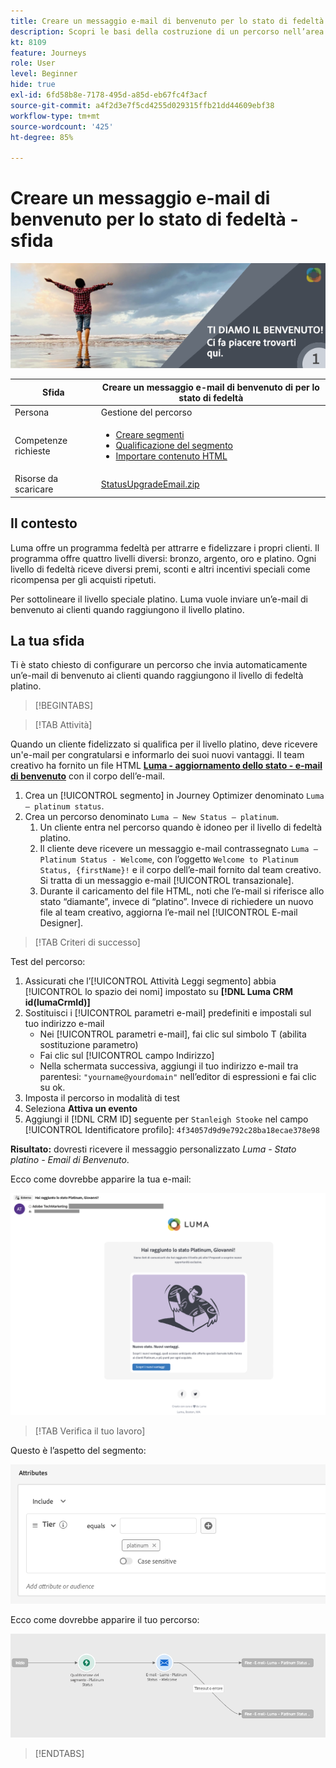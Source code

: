 ```yaml
---
title: Creare un messaggio e-mail di benvenuto per lo stato di fedeltà - sfida
description: Scopri le basi della costruzione di un percorso nell’area di lavoro del percorso.
kt: 8109
feature: Journeys
role: User
level: Beginner
hide: true
exl-id: 6fd58b8e-7178-495d-a85d-eb67fc4f3acf
source-git-commit: a4f2d3e7f5cd4255d029315ffb21dd44609ebf38
workflow-type: tm+mt
source-wordcount: '425'
ht-degree: 85%

---
```


# Creare un messaggio e-mail di benvenuto per lo stato di fedeltà - sfida

![E-mail di benvenuto per lo stato di fedeltà - Banner della sfida](/help/challenges/assets/email-assets/luma-transactional-onboarding-1.png)

| Sfida | Creare un messaggio e-mail di benvenuto di per lo stato di fedeltà |
|---|---|
| Persona | Gestione del percorso |
| Competenze richieste | <ul><li>[Creare segmenti](https://experienceleague.adobe.com/docs/journey-optimizer-learn/tutorials/profiles-segments-subscriptions/create-segments.html?lang=it)</li> <li>[Qualificazione del segmento](https://experienceleague.adobe.com/docs/journey-optimizer-learn/tutorials/create-journeys/use-case-read-segment-qualification.html?lang=it)</li><li>[Importare contenuto HTML](https://experienceleague.adobe.com/docs/journey-optimizer-learn/tutorials/email-channel/import-and-author-html-email-content.html)</li></ul> |
| Risorse da scaricare | [StatusUpgradeEmail.zip](/help/challenges/assets/email-assets/StatusUpgradeEmail.zip) |

## Il contesto

Luma offre un programma fedeltà per attrarre e fidelizzare i propri clienti. Il programma offre quattro livelli diversi: bronzo, argento, oro e platino. Ogni livello di fedeltà riceve diversi premi, sconti e altri incentivi speciali come ricompensa per gli acquisti ripetuti.

Per sottolineare il livello speciale platino. Luma vuole inviare un’e-mail di benvenuto ai clienti quando raggiungono il livello platino.

## La tua sfida

Ti è stato chiesto di configurare un percorso che invia automaticamente un’e-mail di benvenuto ai clienti quando raggiungono il livello di fedeltà platino.

>[!BEGINTABS]

>[!TAB Attività]

Quando un cliente fidelizzato si qualifica per il livello platino, deve ricevere un&#39;e-mail per congratularsi e informarlo dei suoi nuovi vantaggi. Il team creativo ha fornito un file HTML **[Luma - aggiornamento dello stato - e-mail di benvenuto](/help/challenges/assets/email-assets/StatusUpgradeEmail.zip)** con il corpo dell’e-mail.

1. Crea un [!UICONTROL segmento] in Journey Optimizer denominato `Luma – platinum status`.
2. Crea un percorso denominato `Luma – New Status – platinum`.
   1. Un cliente entra nel percorso quando è idoneo per il livello di fedeltà platino.
   2. Il cliente deve ricevere un messaggio e-mail contrassegnato `Luma – Platinum Status - Welcome`, con l’oggetto `Welcome to Platinum Status, {firstName}!` e il corpo dell’e-mail fornito dal team creativo. Si tratta di un messaggio e-mail [!UICONTROL transazionale].
   3. Durante il caricamento del file HTML, noti che l’e-mail si riferisce allo stato “diamante”, invece di “platino”. Invece di richiedere un nuovo file al team creativo, aggiorna l’e-mail nel [!UICONTROL E-mail Designer].

>[!TAB Criteri di successo]

Test del percorso:

1. Assicurati che l’[!UICONTROL Attività Leggi segmento] abbia [!UICONTROL lo spazio dei nomi] impostato su **[!DNL Luma CRM id(lumaCrmId)]**
2. Sostituisci i [!UICONTROL parametri e-mail] predefiniti e impostali sul tuo indirizzo e-mail
   * Nei [!UICONTROL parametri e-mail], fai clic sul simbolo T (abilita sostituzione parametro)
   * Fai clic sul [!UICONTROL campo Indirizzo]
   * Nella schermata successiva, aggiungi il tuo indirizzo e-mail tra parentesi: `"yourname@yourdomain"` nell’editor di espressioni e fai clic su ok.
3. Imposta il percorso in modalità di test
4. Seleziona **Attiva un evento**
5. Aggiungi il [!DNL CRM ID] seguente per `Stanleigh Stooke` nel campo [!UICONTROL Identificatore profilo]: `4f34057d9d9e792c28ba18ecae378e98`

**Risultato:** dovresti ricevere il messaggio personalizzato *Luma - Stato platino - Email di Benvenuto*.

Ecco come dovrebbe apparire la tua e-mail:

![Luma - aggiornamento dello stato - e-mail di benvenuto](/help/challenges/assets/status-upgrade-welcome-email.png)

>[!TAB Verifica il tuo lavoro]

Questo è l’aspetto del segmento:

![Luma - stato platino - segmento](/help/challenges/assets/segment-luma-platinum-status.png)

Ecco come dovrebbe apparire il tuo percorso:

![platinum-status-upgrade-journey](/help/challenges/assets/journey-luma-status-upgrade.png)

>[!ENDTABS]
